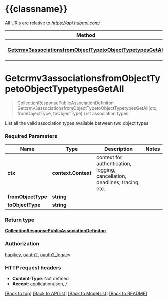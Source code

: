 # {{classname}}

All URIs are relative to *https://api.hubapi.com/*

Method | HTTP request | Description
------------- | ------------- | -------------
[**Getcrmv3associationsfromObjectTypetoObjectTypetypesGetAll**](TypesApi.md#Getcrmv3associationsfromObjectTypetoObjectTypetypesGetAll) | **Get** /crm/v3/associations/{fromObjectType}/{toObjectType}/types | List association types

# **Getcrmv3associationsfromObjectTypetoObjectTypetypesGetAll**
> CollectionResponsePublicAssociationDefiniton Getcrmv3associationsfromObjectTypetoObjectTypetypesGetAll(ctx, fromObjectType, toObjectType)
List association types

List all the valid association types available between two object types

### Required Parameters

Name | Type | Description  | Notes
------------- | ------------- | ------------- | -------------
 **ctx** | **context.Context** | context for authentication, logging, cancellation, deadlines, tracing, etc.
  **fromObjectType** | **string**|  | 
  **toObjectType** | **string**|  | 

### Return type

[**CollectionResponsePublicAssociationDefiniton**](CollectionResponsePublicAssociationDefiniton.md)

### Authorization

[hapikey](../README.md#hapikey), [oauth2](../README.md#oauth2), [oauth2_legacy](../README.md#oauth2_legacy)

### HTTP request headers

 - **Content-Type**: Not defined
 - **Accept**: application/json, */*

[[Back to top]](#) [[Back to API list]](../README.md#documentation-for-api-endpoints) [[Back to Model list]](../README.md#documentation-for-models) [[Back to README]](../README.md)

